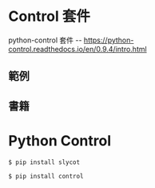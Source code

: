 #  Control 套件

python-control 套件 -- https://python-control.readthedocs.io/en/0.9.4/intro.html

## 範例


## 書籍
# Python Control

```
$ pip install slycot 

$ pip install control
```
